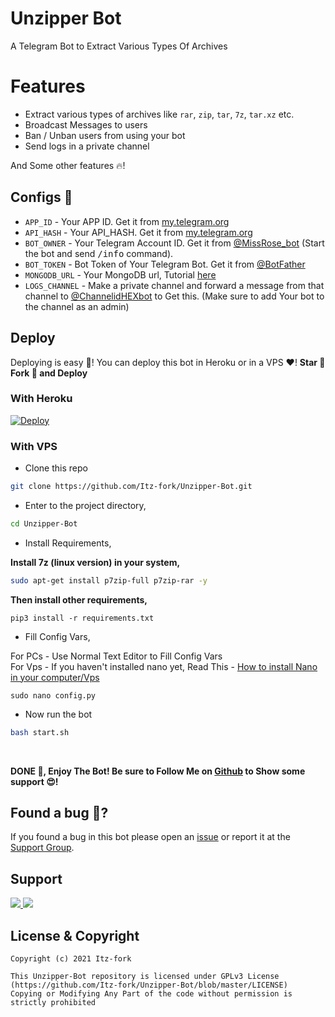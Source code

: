 # Unzipper Bot
A Telegram Bot to Extract Various Types Of Archives


# Features
- Extract various types of archives like `rar`, `zip`, `tar`, `7z`, `tar.xz` etc.
- Broadcast Messages to users
- Ban / Unban users from using your bot
- Send logs in a private channel

And Some other features 🔥!

## Configs 📖

- `APP_ID` - Your APP ID. Get it from [my.telegram.org](my.telegram.org)
- `API_HASH` - Your API_HASH. Get it from [my.telegram.org](my.telegram.org)
- `BOT_OWNER` - Your Telegram Account ID. Get it from [@MissRose_bot](https://t.me/MissRose_bot) (Start the bot and send <samp>/info</samp> command).
- `BOT_TOKEN` - Bot Token of Your Telegram Bot. Get it from [@BotFather](https://t.me/BotFather)
- `MONGODB_URL` - Your MongoDB url, Tutorial [here](https://www.youtube.com/watch?v=0aYrJTfYBHU)
- `LOGS_CHANNEL` - Make a private channel and forward a message from that channel to [@ChannelidHEXbot](https://t.me/ChannelidHEXbot) to Get this. (Make sure to add Your bot to the channel as an admin)

## Deploy
Deploying is easy 🤫! You can deploy this bot in Heroku or in a VPS ♥️! **Star 🌟 Fork 🍴 and Deploy**

### With Heroku
[![Deploy](https://www.herokucdn.com/deploy/button.svg)](https://www.heroku.com/deploy?template=https://github.com/MrPrimeOfficialBots/Unzipper-Bot)


### With VPS

- Clone this repo
```bash
git clone https://github.com/Itz-fork/Unzipper-Bot.git
```

- Enter to the project directory,
```bash
cd Unzipper-Bot
```

- Install Requirements,

**Install 7z (linux version) in your system,**
```bash
sudo apt-get install p7zip-full p7zip-rar -y
```
**Then install other requirements,**
```
pip3 install -r requirements.txt
```

- Fill Config Vars,

For PCs - Use Normal Text Editor to Fill Config Vars </br>
For Vps - If you haven't installed nano yet, Read This - [How to install Nano in your computer/Vps](https://gist.github.com/Itz-fork/fd11c08ef7464bdae3663a1f9c77c9e9)
```
sudo nano config.py
```

- Now run the bot
```bash
bash start.sh
```
</br>

**DONE 🥳, Enjoy The Bot! Be sure to Follow Me on [Github](https://github.com/Itz-fork) to Show some support 😍!**


## Found a bug 🐞?
If you found a bug in this bot please open an [issue](https://github.com/Itz-fork/Unzipper-Bot/issues) or report it at the [Support Group](#support).

## Support
<a href="https://t.me/NexaBotsUpdates">
  <img src="https://img.shields.io/badge/Updates_Channel-0a0a0a?style=for-the-badge&logo=telegram&logoColor=white">
</a>
<a href="https://t.me/Nexa_bots">
  <img src="https://img.shields.io/badge/Support_Group-0a0a0a?style=for-the-badge&logo=telegram&logoColor=white">
</a>

## License & Copyright
```
Copyright (c) 2021 Itz-fork

This Unzipper-Bot repository is licensed under GPLv3 License (https://github.com/Itz-fork/Unzipper-Bot/blob/master/LICENSE)
Copying or Modifying Any Part of the code without permission is strictly prohibited
```
